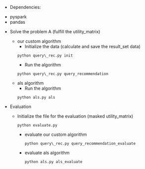* Dependencies:
 - pyspark
 - pandas

* Solve the problem A (fulfill the utility_matrix)

    * our custom algorithm
      * Initialize the data (calculate and save the result_set data)
      ```
      python query\_rec.py init
      ```
      * Run the algorithm
      ```
      python query\_rec.py query_recommendation
      ```
    * als algorithm
      * Run the algorithm
      ```
      python als.py als
      ```

* Evaluation
  * Initialize the file for the evaluation (masked utility_matrix)
      ```
      python evaluate.py
      ```
  
    * evaluate our custom algorithm
      ```
      python query\_rec.py query_recommendation_evaluate
      ```
    * evaluate als algorithm
      ```
      python als.py als_evaluate
      ```
    
